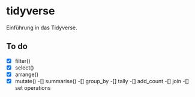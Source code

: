 # tidyverse

Einführung in das Tidyverse.


## To do

-[x] filter()
-[x] select()
-[x] arrange()
-[x] mutate()
-[] summarise()
  -[] group_by
  -[] tally
  -[] add_count
-[] join
-[] set operations

